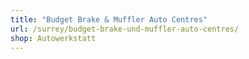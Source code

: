 ```yaml
---
title: "Budget Brake & Muffler Auto Centres"
url: /surrey/budget-brake-und-muffler-auto-centres/
shop: Autowerkstatt
---
```

